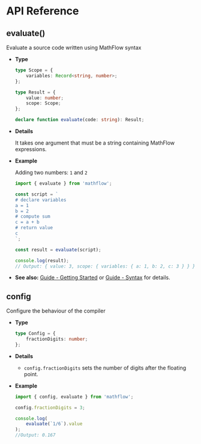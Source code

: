 # API Reference

## evaluate()

Evaluate a source code written using MathFlow syntax

- **Type**

    ```ts
    type Scope = {
        variables: Record<string, number>;
    };

    type Result = {
        value: number;
        scope: Scope;
    };

    declare function evaluate(code: string): Result;
    ```

- **Details**

    It takes one argument that must be a string containing MathFlow expressions.

- **Example**

    Adding two numbers: `1` and `2`

    ```ts
    import { evaluate } from 'mathflow';

    const script = `
    # declare variables
    a = 1
    b = 2
    # compute sum
    c = a + b
    # return value
    c
    `;

    const result = evaluate(script);

    console.log(result);
    // Output: { value: 3, scope: { variables: { a: 1, b: 2, c: 3 } } }
    ```

- **See also:** [Guide - Getting Started](../guide/getting-started.md) or [Guide - Syntax](../guide/basics.md) for details.

## config

Configure the behaviour of the compiler

- **Type**

    ```ts
    type Config = {
        fractionDigits: number;
    };
    ```

- **Details**
    
    - `config.fractionDigits` sets the number of digits after the floating point.
    
- **Example**
  
    ```ts
    import { config, evaluate } from 'mathflow';

    config.fractionDigits = 3;

    console.log(
        evaluate(`1/6`).value
    );
    //Output: 0.167
    ```